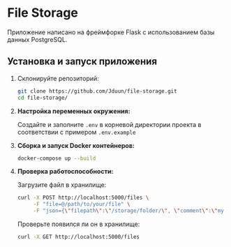 # File Storage

Приложение написано на фреймфорке Flask с использованием базы данных PostgreSQL.

## Установка и запуск приложения


1. Склонируйте репозиторий:
   ```sh
   git clone https://github.com/Jduun/file-storage.git
   cd file-storage/
   ```
   
2. **Настройка переменных окружения:**

    Создайте и заполните `.env` в корневой директории проекта в соответствии с примером `.env.example`

3. **Сборка и запуск Docker контейнеров:**

      ```sh
      docker-compose up --build
      ```

4. **Проверка работоспособности:**

   Загрузите файл в хранилище:
   ```sh
   curl -X POST http://localhost:5000/files \
        -F "file=@/path/to/your/file" \
        -F "json={\"filepath\":\"/storage/folder/\", \"comment\":\"my comment\"}"
   ```
   
   Проверьте появился ли он в хранилище:
   ```sh
   curl -X GET http://localhost:5000/files
   ```